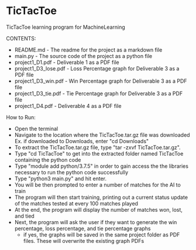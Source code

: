# TicTacToe
TicTacToe learning program for MachineLearning
 
CONTENTS:
* README.md              - The readme for the project as a markdown file
* main.py                - The source code of the project as a python file
* project1_D1.pdf        - Deliverable 1 as a PDF file
* project1_D3_lose.pdf   - Loss Percentage graph for Deliverable 3 as a PDF file
* project1_D3_win.pdf    - Win Percentage graph for Deliverable 3 as a PDF file
* project1_D3_tie.pdf    - Tie Percentage graph for Deliverable 3 as a PDF file
* project1_D4.pdf        - Deliverable 4 as a PDF file
 

How to Run:
- Open the terminal
- Navigate to the location where the TicTacToe.tar.gz file was downloaded
    Ex. if downloaded to Downloads, enter "cd Downloads"
- To extract the TicTacToe.tar.gz file, type "tar -zxvf TicTacToe.tar.gz". 
- Type "cd TicTacToe" to get into the extracted folder named TicTacToe containing the python code
- Type "module add python/3.7.5" in order to gain access the the libraries necessary to run the python code successfully
- Type "python3 main.py" and hit enter.
- You will be then prompted to enter a number of matches for the AI to train
- The program will then start training, printing out a current status update of the matches tested at every 100 matches played
- At the end, the program will display the number of matches won, lost, and tied
- Next, the program will ask the user if they want to generate the win percentage, loss percentage, and tie percentage graphs
    - if yes, the graphs will be saved in the same project folder as PDF files. These will overwrite the existing graph PDFs
